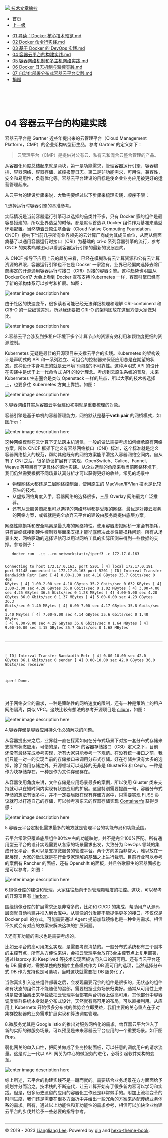 <!DOCTYPE html>

<html xmlns="http://www.w3.org/1999/xhtml">
<head>
<head>
<meta content="text/html; charset=utf-8" http-equiv="Content-Type"/>
<meta content="width=device-width, initial-scale=1, maximum-scale=1.0, user-scalable=no" name="viewport"/>
<meta content="zh-cn" http-equiv="content-language"/>
<meta content="04 容器云平台的构建实践" name="description"/>
<link href="/static/favicon.png" rel="icon"/>
<title>04 容器云平台的构建实践 </title>
<link href="/static/index.css" rel="stylesheet"/>
<link href="/static/highlight.min.css" rel="stylesheet"/>
<script src="/static/highlight.min.js"></script>
<meta content="Hexo 4.2.0" name="generator"/>

</head>
<body>
<div class="book-container">
<div class="book-sidebar">
<div class="book-brand">
<a href="/">
<img src="/static/favicon.png"/>
<span>技术文章摘抄</span>
</a>
</div>
<div class="book-menu uncollapsible">
<ul class="uncollapsible">
<li><a class="current-tab" href="/">首页</a></li>
<li><a href="../">上一级</a></li>
</ul>
<ul class="uncollapsible">
<li>
<a class="menu-item" href="/%e4%b8%93%e6%a0%8f/%e6%b7%b1%e5%85%a5%e6%b5%85%e5%87%ba%20Docker%20%e6%8a%80%e6%9c%af%e6%a0%88%e5%ae%9e%e8%b7%b5%e8%af%be%ef%bc%88%e5%ae%8c%ef%bc%89/01%20%e5%af%bc%e8%af%bb%ef%bc%9aDocker%20%e6%a0%b8%e5%bf%83%e6%8a%80%e6%9c%af%e9%a2%84%e8%a7%88.md" id="01 导读：Docker 核心技术预览.md">01 导读：Docker 核心技术预览.md</a>
</li>
<li>
<a class="menu-item" href="/%e4%b8%93%e6%a0%8f/%e6%b7%b1%e5%85%a5%e6%b5%85%e5%87%ba%20Docker%20%e6%8a%80%e6%9c%af%e6%a0%88%e5%ae%9e%e8%b7%b5%e8%af%be%ef%bc%88%e5%ae%8c%ef%bc%89/02%20Docker%20%e5%91%bd%e4%bb%a4%e8%a1%8c%e5%ae%9e%e8%b7%b5.md" id="02 Docker 命令行实践.md">02 Docker 命令行实践.md</a>
</li>
<li>
<a class="menu-item" href="/%e4%b8%93%e6%a0%8f/%e6%b7%b1%e5%85%a5%e6%b5%85%e5%87%ba%20Docker%20%e6%8a%80%e6%9c%af%e6%a0%88%e5%ae%9e%e8%b7%b5%e8%af%be%ef%bc%88%e5%ae%8c%ef%bc%89/03%20%e5%9f%ba%e4%ba%8e%20Docker%20%e7%9a%84%20DevOps%20%e5%ae%9e%e8%b7%b5.md" id="03 基于 Docker 的 DevOps 实践.md">03 基于 Docker 的 DevOps 实践.md</a>
</li>
<li>
<a class="menu-item" href="/%e4%b8%93%e6%a0%8f/%e6%b7%b1%e5%85%a5%e6%b5%85%e5%87%ba%20Docker%20%e6%8a%80%e6%9c%af%e6%a0%88%e5%ae%9e%e8%b7%b5%e8%af%be%ef%bc%88%e5%ae%8c%ef%bc%89/04%20%e5%ae%b9%e5%99%a8%e4%ba%91%e5%b9%b3%e5%8f%b0%e7%9a%84%e6%9e%84%e5%bb%ba%e5%ae%9e%e8%b7%b5.md" id="04 容器云平台的构建实践.md">04 容器云平台的构建实践.md</a>
</li>
<li>
<a class="menu-item" href="/%e4%b8%93%e6%a0%8f/%e6%b7%b1%e5%85%a5%e6%b5%85%e5%87%ba%20Docker%20%e6%8a%80%e6%9c%af%e6%a0%88%e5%ae%9e%e8%b7%b5%e8%af%be%ef%bc%88%e5%ae%8c%ef%bc%89/05%20%e5%ae%b9%e5%99%a8%e7%bd%91%e7%bb%9c%e6%9c%ba%e5%88%b6%e5%92%8c%e5%a4%9a%e4%b8%bb%e6%9c%ba%e7%bd%91%e7%bb%9c%e5%ae%9e%e8%b7%b5.md" id="05 容器网络机制和多主机网络实践.md">05 容器网络机制和多主机网络实践.md</a>
</li>
<li>
<a class="menu-item" href="/%e4%b8%93%e6%a0%8f/%e6%b7%b1%e5%85%a5%e6%b5%85%e5%87%ba%20Docker%20%e6%8a%80%e6%9c%af%e6%a0%88%e5%ae%9e%e8%b7%b5%e8%af%be%ef%bc%88%e5%ae%8c%ef%bc%89/06%20Docker%20%e6%97%a5%e5%bf%97%e6%9c%ba%e5%88%b6%e4%b8%8e%e7%9b%91%e6%8e%a7%e5%ae%9e%e8%b7%b5.md" id="06 Docker 日志机制与监控实践.md">06 Docker 日志机制与监控实践.md</a>
</li>
<li>
<a class="menu-item" href="/%e4%b8%93%e6%a0%8f/%e6%b7%b1%e5%85%a5%e6%b5%85%e5%87%ba%20Docker%20%e6%8a%80%e6%9c%af%e6%a0%88%e5%ae%9e%e8%b7%b5%e8%af%be%ef%bc%88%e5%ae%8c%ef%bc%89/07%20%e8%87%aa%e5%8a%a8%e5%8c%96%e9%83%a8%e7%bd%b2%e5%88%86%e5%b8%83%e5%bc%8f%e5%ae%b9%e5%99%a8%e4%ba%91%e5%b9%b3%e5%8f%b0%e5%ae%9e%e8%b7%b5.md" id="07 自动化部署分布式容器云平台实践.md">07 自动化部署分布式容器云平台实践.md</a>
</li>
<li><a href="/assets/捐赠.md">捐赠</a></li>
</ul>
</div>
</div>
<div class="sidebar-toggle" onclick="sidebar_toggle()" onmouseleave="remove_inner()" onmouseover="add_inner()">
<div class="sidebar-toggle-inner"></div>
</div>
<div class="off-canvas-content">
<div class="columns">
<div class="column col-12 col-lg-12">
<div class="book-navbar">
<header class="navbar">
<section class="navbar-section">
<a onclick="open_sidebar()">
<i class="icon icon-menu"></i>
</a>
</section>
</header>
</div>
<div class="book-content" style="max-width: 960px; margin: 0 auto;
    overflow-x: auto;
    overflow-y: hidden;">
<div class="book-post">

<p align="center" id="tip"></p>
<h1 class="title" data-id="04 容器云平台的构建实践" id="title">04 容器云平台的构建实践</h1>
<div><p>容器云平台是 Gartner 近些年提出来的云管理平台（Cloud Management Platform，CMP）的企业架构转型衍生品，参考 Gartner 的定义如下：</p>
<blockquote>
<p>云管理平台（CMP）是提供对公有云、私有云和混合云整合管理的产品。</p>
</blockquote>
<p>从容器化角度总结起来就是两块，第一是功能需求，管理容器运行引擎、容器编排、容器网络、容器存储、监控报警日志。第二是非功能需求，可用性，兼容性，安全和易用性，负载优化等。容器云平台建设的目标是使企业业务应用被更好的运营管理起来。</p>
<p>从云平台的建设步骤来说，大致需要经过以下步骤来梳理实践，顺序不限：</p>
<p>1.选择运行时容器引擎的基准参考。</p>
<p>实际情况是当前容器运行引擎可以选择的品类并不多，只有 Docker 家的组件是最容易搭建的，所以业界选型的时候，都是默认首选以 Docker 组件作为基准来选型环境配置。当然随着云原生基金会（Cloud Native Computing Foundation，CNCF）接纳下当前几乎所有业界领先的云计算厂商成为其成员单位，从而从侧面奠基了以通用容器运行时接口（CRI）为基础的 cri-o 系列容器引擎的流行，参考 CNCF 的架构鸟瞰图可以看到容器运行引擎的最新的发展走向。</p>
<p>从 CNCF 指导下应用上云的趋势来看，已经在模糊私有云计算资源和公有云计算资源的界限，容器运行引擎也不在是 Docker 一家独有，业界已经偏向选择去除厂商绑定的开源通用容器运行时接口（CRI）对接的容器引擎。这种趋势也明显从 DockerCon17 大会上看到 Docker 宣布支持 Kubernetes 一样，容器引擎已经有了新的架构体系可以参考和扩展。如图：</p>
<p><img alt="enter image description here" src="assets/3bcdac70-c09e-11e7-8ed1-bd71a4a00d88"/></p>
<p>由于社区的快速变革，很多读者可能已经无法详细梳理和理解 CRI-containerd 和 CRI-O 的一些细微差别。所以我还要把 CRI-O 的架构图放在这里方便大家做对比。</p>
<p><img alt="enter image description here" src="assets/687d3010-c09e-11e7-ba25-9df01694165a"/></p>
<p>2.容器云平台涉及到多租户环境下多个计算节点的资源有效利用和颗粒度更细的资源控制。</p>
<p>Kubernetes 无疑是最佳的开源项目来支撑云平台的实践。Kubernetes 的架构设计是声明式的 API 和一系列独立、可组合的控制器来保证应用总是在期望的状态。这种设计本身考虑的就是云环境下网络的不可靠性。这种声明式 API 的设计在实践中是优于上一代命令式 API 的设计理念。考虑到云原生系统的普及，未来 Kubernetes 生态圈会是类似 Openstack 一样的热点，所以大家的技术栈选择上，也要多往 Kubernetes 方向上靠拢。如图：</p>
<p><img alt="enter image description here" src="assets/077dfdc0-c09f-11e7-ba25-9df01694165a"/></p>
<p>3.容器网络其实从容器云平台建设初期就是重要梳理的对象。</p>
<p>容器引擎是基于单机的容器管理能力，网络默认是基于<strong>veth pair</strong> 的网桥模式，如图所示：</p>
<p><img alt="enter image description here" src="assets/511a7170-c09f-11e7-915e-ad1ff5eb5639"/></p>
<p>这种网络模型在云计算下无法跨主机通信，一般的做法需要考虑如何继承原有网络方案。所以 CNCF 框架下定义有容器网络接口（CNI）标准，这个标准就是定义容器网络接入的规范，帮助其他既有的网络方案能平滑接入容器网络空间内。自从有了 CNI 之后，很多协议扩展有了实现，OpenSwitch、Calico、Fannel、Weave 等项目有了更具体的落地实践。从企业选型的角度来看当前网络环境下，我们仍然需要根据不同场景认真分析才可以获得更好的收益。常见的场景中</p>
<ul>
<li>物理网络大都还是二层网络控制面，使用原生的 MacVlan/IPVlan 技术是比较原生的技术。</li>
<li>从虚拟网络角度入手，容器网络的选择很多，三层 Overlay 网络最为广泛推荐。</li>
<li>还有从云服务商那里可以选择的网络环境都是受限的网络，最优是对接云服务的网络方案，或者就是完全放弃云平台的建设由服务商提供底层方案。</li>
</ul>
<p>网络性能损耗和安全隔离是最头疼的网络特性。使用容器虚拟网桥一定会有损耗，只有最终嫁接到硬件控制器层面来支撑才能彻底解决此类性能损耗问题。所有从场景出发，网络驱动的选择评估可以用过网络工具的实际压测来得到一些数据的支撑。参考例子：</p>
<pre><code>   docker run  -it --rm networkstatic/iperf3 -c 172.17.0.163

   Connecting to host 172.17.0.163, port 5201
   [  4] local 172.17.0.191 port 51148 connected to 172.17.0.163 port 5201
   [ ID] Interval           Transfer     Bandwidth       Retr  Cwnd
   [  4]   0.00-1.00   sec  4.16 GBytes  35.7 Gbits/sec    0    468 KBytes
   [  4]   1.00-2.00   sec  4.10 GBytes  35.2 Gbits/sec    0    632 KBytes
   [  4]   2.00-3.00   sec  4.28 GBytes  36.8 Gbits/sec    0   1.02 MBytes
   [  4]   3.00-4.00   sec  4.25 GBytes  36.5 Gbits/sec    0   1.28 MBytes
   [  4]   4.00-5.00   sec  4.20 GBytes  36.0 Gbits/sec    0   1.37 MBytes
   [  4]   5.00-6.00   sec  4.23 GBytes  36.3 Gbits/sec    0   1.40 MBytes
   [  4]   6.00-7.00   sec  4.17 GBytes  35.8 Gbits/sec    0   1.40 MBytes
   [  4]   7.00-8.00   sec  4.14 GBytes  35.6 Gbits/sec    0   1.40 MBytes
   [  4]   8.00-9.00   sec  4.29 GBytes  36.8 Gbits/sec    0   1.64 MBytes
   [  4]   9.00-10.00  sec  4.15 GBytes  35.7 Gbits/sec    0   1.68 MBytes
- - - - - - - - - - - - - - - - - - - - - - - - -
   [ ID] Interval           Transfer     Bandwidth       Retr
   [  4]   0.00-10.00  sec  42.0 GBytes  36.1 Gbits/sec    0             sender
   [  4]   0.00-10.00  sec  42.0 GBytes  36.0 Gbits/sec                  receiver

   iperf Done.

</code></pre>
<p>对于网络安全的需求，一种是策略性的网络速度的限制，还有一种是策略上的租户网络隔离，类似 VPC。这块比较有想法的参考开源项目是 <a href="https://github.com/cilium/cilium" target="_blank">cilium</a>，如图：</p>
<p><img alt="enter image description here" src="assets/c581ca40-c09f-11e7-ba25-9df01694165a"/></p>
<p>4.容器存储是容器应用持久化必须解决的问题。</p>
<p>从容器提出来之后，业界就一直在探索如何在分布式场景下对接一套分布式存储来支撑有状态应用。可惜的是，在 CNCF 的容器存储接口（CSI）定义之下，目前还没有最终完成参考实现，所有大家只能参考一下<a href="https://github.com/container-storage-interface/spec" target="_blank">规范</a>。在没有统一接口之前，我们只能一对一的实现当前的存储接口来调用分布式存储。好在存储并没有太多的选择，除了商用存储之外，开源领域可以选择的无非是 GlusterFS 和 Ceph。一种是作为块存储存在，一种是作为文件存储存在。</p>
<p>从容器使用角度来讲，文件存储是应用场景最多的案例，所以使用 Gluster 类来支持就可以在短时间内实现有状态应用的扩展。这里特别需要提醒一句，容器分布式存储的想法有很多种，并不一定要局限在现有存储方案中，只需要实现 FUSE 协议就可以打造自己的存储，可以参考京东云的容器存储实现 <a href="https://github.com/ipdcode/containerfs" target="_blank">Containerfs</a> 获得灵感：</p>
<p><img alt="enter image description here" src="assets/31f0e260-c0a0-11e7-8ed1-bd71a4a00d88"/></p>
<p>5.容器云平台定制化需求最多的地方就是管理平台的功能布局和功能范围。</p>
<p>云平台常常只覆盖底层组件80%左右的功能映射，并不是完全100%匹配。所有通用型云平台的设计实现需要从各家的场景需求出发，大致分为 DevOps 领域的集成开发平台，也可以是支撑微服务的管控平台。两个方向差距非常大，难以放在一起展现，大家的做法就是在行业专家理解的基础之上进行裁剪。目前行业可以参考的案例有 Rancher 的面板，还有 Openshift 的面板，并且谷歌原生的容器面板也是可以参考，如图：</p>
<p><img alt="enter image description here" src="assets/9153d460-c0a0-11e7-ba25-9df01694165a"/></p>
<p>6.镜像仓库的建设和管理，大家往往趋向于对管理颗粒度的把控。这块，可以参考的开源项目有 <a href="https://github.com/vmware/harbor" target="_blank">Harbor</a>。</p>
<p>围绕镜像仓库的扩展需求还是非常多的，比如和 CI/CD 的集成，帮助用户从源码层面就自动构建并推入到仓库中。从镜像的分发能不能提供更多的接口，不仅仅是 Docker pull 的方式，可能需要通过 Agent 提前加载镜像也是一种业务需求。相信不久就会有对应的方案来解决这块的扩展问题。</p>
<p>7.还有非功能的需求也是需要考虑的。</p>
<p>比如云平台的高可用怎么实现，是需要考虑清楚的。一般分布式系统都有三个副本的主控节点，所有从方便性来讲，会把云管理平台放在3台主控节点上复用部署，通过Haproxy 和 Keeplived 等技术实现面板访问入口的高可用。还有当云平台还有 DB 需求时，需要单独的数据库主备模式作为 DB 高可用的选项，当然选择分布式 DB 作为支持也是可选项，当时这块就需要把 DB 服务化了。</p>
<p>当你真实引入这些组件部署之后，会发现需要冗余的组件是很多的，无状态的组件和有状态的组件并不能随便的混部，需要根据业务场景归类好。通常从可用性上来讲是应该抽离出来单独放把云管理平台部署两台机器上做高可用。其他部分中容器调度集群系统本身就是分布式设计，天然就有高可用的布局，可以直接利用。从应用上 Kubernets 开始很多分布式的优势会立即受益，我们主要的关心重点在于对集群控制器的业务需求扩展实现和算法调度管理。</p>
<p>8.微服务尤其是 Google Istio 的推出对服务网格化的需求，给容器云平台注入了新的实际的微服务场景，可以预见是未来容器云平台应用的一个重要场景。如下图所示。</p>
<p>弱化网关的单入口性，把网关做成了业务控制面板，可以任意的调度用户的请求流量。这是对上一代以 API 网关为中心的微服务的进化，必将引起软件架构的变革。</p>
<p><img alt="enter image description here" src="assets/fe9b9940-c0a0-11e7-915e-ad1ff5eb5639"/></p>
<p>综上所述，云平台的构建实践不是一蹴而就的。需要结合业务场景在方方面面给予规划并分而治之。技术栈的不断迭代，让云计算开始有了很多新内容可以学习和实践。但是，很多历史遗留的应用的容器化工作还是非常棘手的。附加上流程变革的时间进度，我们还是需要在很多方面折中并给出一些冗余的方案来适配传统业务体系的需求。所有，通过以上功能性和非功能性的需求参考，相信可以加快企业构建云平台的步伐并给予一些必要的指导参考。</p>
</div>
</div>
<div>
<div id="prePage" style="float: left">
</div>
<div id="nextPage" style="float: right">
</div>
</div>
</div>
</div>
</div>
<div class="copyright">
<hr/>
<p>© 2019 - 2023 <a href="/cdn-cgi/l/email-protection#c4a8a8a8fdf0f5f5f4f384a3a9a5ada8eaa7aba9" target="_blank">Liangliang Lee</a>.
                    Powered by <a href="https://github.com/gin-gonic/gin" target="_blank">gin</a> and <a href="https://github.com/kaiiiz/hexo-theme-book" target="_blank">hexo-theme-book</a>.</p>
</div>
</div>
<a class="off-canvas-overlay" onclick="hide_canvas()"></a>
</div>
<script>(function(){function c(){var b=a.contentDocument||a.contentWindow.document;if(b){var d=b.createElement('script');d.innerHTML="window.__CF$cv$params={r:'8f0d7c36ec6d854a',t:'MTczNDAwNDEwNS4wMDAwMDA='};var a=document.createElement('script');a.nonce='';a.src='/cdn-cgi/challenge-platform/scripts/jsd/main.js';document.getElementsByTagName('head')[0].appendChild(a);";b.getElementsByTagName('head')[0].appendChild(d)}}if(document.body){var a=document.createElement('iframe');a.height=1;a.width=1;a.style.position='absolute';a.style.top=0;a.style.left=0;a.style.border='none';a.style.visibility='hidden';document.body.appendChild(a);if('loading'!==document.readyState)c();else if(window.addEventListener)document.addEventListener('DOMContentLoaded',c);else{var e=document.onreadystatechange||function(){};document.onreadystatechange=function(b){e(b);'loading'!==document.readyState&&(document.onreadystatechange=e,c())}}}})();</script></body>

<script src="/static/index.js"></script>
</head></html>